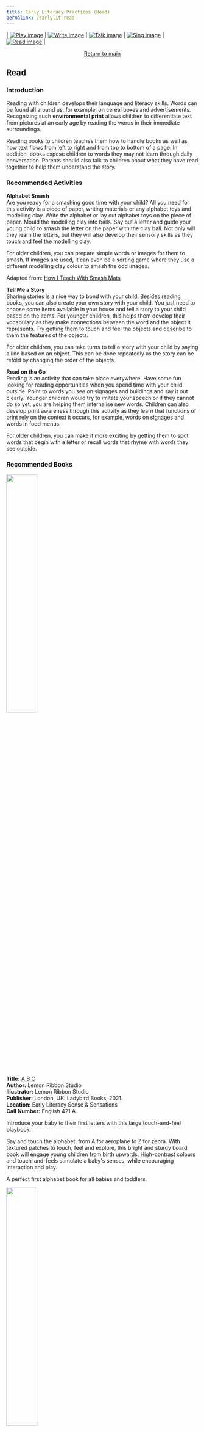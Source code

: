 ```yaml
---
title: Early Literacy Practices (Read)
permalink: /earlylit-read
---
```

| [![Play image](/images/diyresources/preschool/EarlyReadPrac_Play.png)](/earlylit-play) | [![Write image](/images/diyresources/preschool/EarlyReadPrac_Write.png)](/earlylit-write) | [![Talk image](/images/diyresources/preschool/EarlyReadPrac_Talk.png)](/earlylit-talk) | [![Sing image](/images/diyresources/preschool/EarlyReadPrac_Sing.png)](/earlylit-sing) | [![Read image](/images/diyresources/preschool/EarlyReadPrac_Read.png)](/earlylit-read) |

<p style="text-align: center;"><a href="/diy-resources/preschool/preschool-main">Return to main</a></p>

## **Read**

### **Introduction**

Reading with children develops their language and literacy skills. Words can be found all around us, for example, on cereal boxes and advertisements. Recognizing such **environmental print** allows children to differentiate text from pictures at an early age by reading the words in their immediate surroundings.

Reading books to children teaches them how to handle books as well as how text flows from left to right and from top to bottom of a page. In addition, books expose children to words they may not learn through daily conversation. Parents should also talk to children about what they have read together to help them understand the story.
 
### **Recommended Activities**

**Alphabet Smash** <br>
Are you ready for a smashing good time with your child? All you need for this activity is a piece of paper, writing materials or any alphabet toys and modelling clay. Write the alphabet or lay out alphabet toys on the piece of paper. Mould the modelling clay into balls. Say out a letter and guide your young child to smash the letter on the paper with the clay ball. Not only will they learn the letters, but they will also develop their sensory skills as they touch and feel the modelling clay. 

For older children, you can prepare simple words or images for them to smash. If images are used, it can even be a sorting game where they use a different modelling clay colour to smash the odd images.

Adapted from: [How I Teach With Smash Mats](https://kcummingsslp.blogspot.com/2017/09/how-i-teach-with-smash-mats.html)

**Tell Me a Story** <br>
Sharing stories is a nice way to bond with your child. Besides reading books, you can also create your own story with your child. You just need to choose some items available in your house and tell a story to your child based on the items. For younger children, this helps them develop their vocabulary as they make connections between the word and the object it represents. Try getting them to touch and feel the objects and describe to them the features of the objects.

For older children, you can take turns to tell a story with your child by saying a line based on an object. This can be done repeatedly as the story can be retold by changing the order of the objects.

**Read on the Go** <br>
Reading is an activity that can take place everywhere. Have some fun looking for reading opportunities when you spend time with your child outside. Point to words you see on signages and buildings and say it out clearly. Younger children would try to imitate your speech or if they cannot do so yet, you are helping them internalise new words. Children can also develop print awareness through this activity as they learn that functions of print rely on the context it occurs, for example, words on signages and words in food menus.

For older children, you can make it more exciting by getting them to spot words that begin with a letter or recall words that rhyme with words they see outside.

### **Recommended Books**

<img src="/images/diyresources/preschool/ABC.png" style="width:40%">

**Title:** [A B C](https://catalogue.nlb.gov.sg/cgi-bin/spydus.exe/ENQ/WPAC/BIBENQ?SETLVL=&BRN=205491295)	<br>
**Author:** Lemon Ribbon Studio <br>
**Illustrator:** Lemon Ribbon Studio <br>
**Publisher:** London, UK: Ladybird Books, 2021. <br>
**Location:** Early Literacy Sense & Sensations  <br>
**Call Number:** English 421 A <br>

Introduce your baby to their first letters with this large touch-and-feel playbook. 

Say and touch the alphabet, from A for aeroplane to Z for zebra. 
With textured patches to touch, feel and explore, this bright and sturdy board book will engage young children from birth upwards. High-contrast colours and touch-and-feels stimulate a baby's senses, while encouraging interaction and play.

A perfect first alphabet book for all babies and toddlers.

<img src="/images/diyresources/preschool/babys%20first%20spot%20and%20see.png" style="width:40%">

**Title:** [Baby's First Spot & See](https://catalogue.nlb.gov.sg/cgi-bin/spydus.exe/ENQ/WPAC/BIBENQ?SETLVL=&BRN=205494990)  <br>
**Author:** Kate Lockwood<br>
**Illustrator:** Joel and Ashley Selby <br>
**Publisher:** San Diego, CA: Silver Dolphin Books, an imprint of Printers Row Publishing Group, 2021. <br>
**Location:** Early Literacy Emergent Readers <br>
**Call Number:** English LOC <br>

Read about how the cow jump over the moon, rock the baby's cradle and gaze at all the twinkly stars in the night sky before bed in Bedtime Rhymes. Toddlers will love using the chunky push, pull and slide mechanisms to bring these classic playtime rhymes to life. Scan the QR code to sing along together too! With bright, bold illustrations from Joel and Ashley Selby, this is the perfect bedtime read for little ones.

<img src="/images/diyresources/preschool/daisys%20dragons.png" style="width:40%">

**Title:** [Daisy's Dragons: A Story About Feelings](https://catalogue.nlb.gov.sg/cgi-bin/spydus.exe/ENQ/WPAC/BIBENQ?SETLVL=&BRN=205506600)	<br>
**Author:** Frances Stickley <br>
**Illustrator:** Annabel Tempest <br>
**Publisher:** London: Studio Press, 2021. <br>
**Location:** Early Literacy Picture Books  <br>
**Call Number:** English STI <br>

Warning! Contains dragons.

Nobody but Daisy can see her dragons. And usually, they all get along in their own wonderful chaotic way, but Daisy's dragons aren't like ordinary dragons; Daisy's dragons are her feelings. So when Daisy has a very tricky day, suddenly, all is not harmonious amongst the dragons. Sad keeps growing and growing, and Angry is breathing fire at everyone and everything he sees while Scared's screaming is driving everybody to distraction. Suddenly, some of Daisy's dragons feel bad. And Daisy doesn't want bad dragons.

But Daisy soon discovers that without Angry, Sad and Scared, her other dragons are nowhere to be seen either. Could it be that to feel truly happy, calm and brave, Daisy needs all of her dragons together?

Daisy's Dragons is a mindful metaphor that helps children understand the importance of all their emotions - even the negative ones. It addresses the necessity of difficult feelings and celebrates their capacity for self-preservation, self-esteem and reflection. After all, you can't be brave if you're not frightened first.

<img src="/images/diyresources/preschool/ergo.png" style="width:40%">

**Title:** [Ergo ](https://catalogue.nlb.gov.sg/cgi-bin/spydus.exe/ENQ/WPAC/BIBENQ?SETLVL=&BRN=205499584)<br>
**Author:** Alexis Deacon <br>
**Illustrator:** Viviane Schwarz <br>
**Publisher:** London, England: Walker Books, 2021. <br>
**Location:** Early Literacy Picture Books  <br>
**Call Number:** English DEA <br>

Ergo wakes up and sets off to explore the world. The first things she discovers are her toes. Wiggle, wiggle. Then she finds her wings. Flap, flap. Then her beak. And her legs. She has discovered everything! I am the world and the world is me, she thinks. Until she considers the wall around her. Is that part of her, too? And is that noise from beyond the wall . . . something else? At once humorous and inspirational, this light-hearted foray by Alexis Deacon and Viviane Schwarz is for dreamers and philosophers, the foolish and the enlightened—a picture book experience told with simplicity and style.

*All synopses taken from the respective publishers. The book covers are the copyright of the respective publishing companies.*

**For more activities and book recommendations, click [here](/files/preschool/Early%20Literacy%20Practices_Compiled.pdf).**